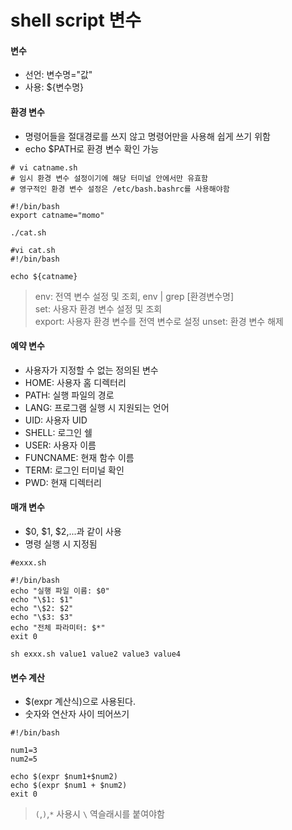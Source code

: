 shell script 변수
=================

#### 변수
- 선언: 변수명="값"
- 사용: ${변수명}

#### 환경 변수
- 명령어들을 절대경로를 쓰지 않고 명령어만을 사용해 쉽게 쓰기 위함
- echo $PATH로 환경 변수 확인 가능

```{.bash}
# vi catname.sh
# 임시 환경 변수 설정이기에 해당 터미널 안에서만 유효함
# 영구적인 환경 변수 설정은 /etc/bash.bashrc를 사용해야함

#!/bin/bash
export catname="momo"

./cat.sh
```

```{.bash}
#vi cat.sh
#!/bin/bash

echo ${catname}
```
> env: 전역 변수 설정 및 조회, env | grep [환경변수명]  
> set: 사용자 환경 변수 설정 및 조회  
> export: 사용자 환경 변수를 전역 변수로 설정
> unset: 환경 변수 해제


#### 예약 변수
- 사용자가 지정할 수 없는 정의된 변수
- HOME: 사용자 홈 디렉터리
- PATH: 실행 파일의 경로
- LANG: 프로그램 실행 시 지원되는 언어
- UID: 사용자 UID
- SHELL: 로그인 쉘
- USER: 사용자 이름
- FUNCNAME: 현재 함수 이름
- TERM: 로그인 터미널 확인
- PWD: 현재 디렉터리

#### 매개 변수
- $0, $1, $2,...과 같이 사용
- 명령 실행 시 지정됨

```{.bash}
#exxx.sh

#!/bin/bash
echo "실행 파일 이름: $0"
echo "\$1: $1"
echo "\$2: $2"
echo "\$3: $3"
echo "전체 파라미터: $*"
exit 0
```

```{.bash}
sh exxx.sh value1 value2 value3 value4
```

#### 변수 계산
- $(expr 계산식)으로 사용된다.
- 숫자와 연산자 사이 띄어쓰기

```{.bash}
#!/bin/bash

num1=3
num2=5

echo $(expr $num1+$num2)
echo $(expr $num1 + $num2)
exit 0
```

> `(`,`)`,`*` 사용시 `\` 역슬래시를 붙여야함





